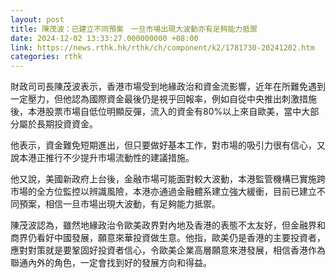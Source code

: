 ```yaml
---
layout: post
title: 陳茂波：已建立不同預案　一旦市場出現大波動亦有足夠能力抵禦
date: 2024-12-02 13:33:27.000000000 +08:00
link: https://news.rthk.hk/rthk/ch/component/k2/1781730-20241202.htm
categories: rthk
---
```


財政司司長陳茂波表示，香港市場受到地緣政治和資金流影響，近年在所難免遇到一定壓力，但他認為國際資金最後仍是視乎回報率，例如自從中央推出刺激措施後，本港股票市場自低位明顯反彈，流入的資金有80%以上來自歐美，當中大部分屬於長期投資資金。

他表示，資金難免短期進出，但只要做好基本工作，對市場的吸引力很有信心，又說本港正推行不少提升市場流動性的建議措施。

他又說，美國新政府上台後，金融市場可能面對較大波動，本港監管機構已實施跨市場的全方位監控以辨識風險，本港亦通過金融體系建立強大緩衝，目前已建立不同預案，相信一旦市場出現大波動，有足夠能力抵禦。

陳茂波認為，雖然地緣政治令歐美政界對內地及香港的表態不太友好，但金融界和商界仍看好中國發展，願意來華投資做生意。他指，歐美仍是香港的主要投資者，應對對策就是要鞏固好投資者信心，令歐美企業高層願意來港發展，相信香港作為聯通內外的角色，一定會找到好的發展方向和得益。
